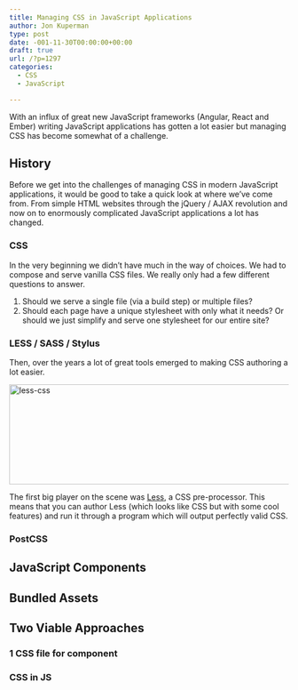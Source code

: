 ```yaml
---
title: Managing CSS in JavaScript Applications
author: Jon Kuperman
type: post
date: -001-11-30T00:00:00+00:00
draft: true
url: /?p=1297
categories:
  - CSS
  - JavaScript

---
```

With an influx of great new JavaScript frameworks (Angular, React and Ember) writing JavaScript applications has gotten a lot easier but managing CSS has become somewhat of a challenge.

## History

Before we get into the challenges of managing CSS in modern JavaScript applications, it would be good to take a quick look at where we&#8217;ve come from. From simple HTML websites through the jQuery / AJAX revolution and now on to enormously complicated JavaScript applications a lot has changed.

### CSS

In the very beginning we didn&#8217;t have much in the way of choices. We had to compose and serve vanilla CSS files. We really only had a few different questions to answer.

  1. Should we serve a single file (via a build step) or multiple files?
  2. Should each page have a unique stylesheet with only what it needs? Or should we just simplify and serve one stylesheet for our entire site?

### LESS / SASS / Stylus

Then, over the years a lot of great tools emerged to making CSS authoring a lot easier.

<img class="alignnone size-full wp-image-1302" src="https://codeplanet.io/wp-content/uploads/2016/09/less-css.jpg" alt="less-css" width="540" height="180" srcset="https://codeplanet.io/wp-content/uploads/2016/09/less-css.jpg 540w, https://codeplanet.io/wp-content/uploads/2016/09/less-css-300x100.jpg 300w" sizes="(max-width: 540px) 100vw, 540px" />

The first big player on the scene was [Less][1], a CSS pre-processor. This means that you can author Less (which looks like CSS but with some cool features) and run it through a program which will output perfectly valid CSS.

### PostCSS

## JavaScript Components

## Bundled Assets

## Two Viable Approaches

### 1 CSS file for component

### CSS in JS

 [1]: http://lesscss.org/